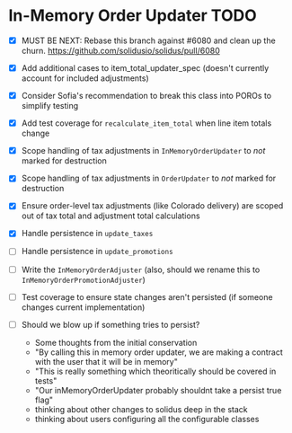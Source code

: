 In-Memory Order Updater TODO
===

- [x] MUST BE NEXT: Rebase this branch against #6080 and clean up the churn. https://github.com/solidusio/solidus/pull/6080

- [x] Add additional cases to item_total_updater_spec (doesn't currently account for included adjustments)
- [x] Consider Sofia's recommendation to break this class into POROs to simplify testing
- [x] Add test coverage for `recalculate_item_total` when line item totals change
- [x] Scope handling of tax adjustments in `InMemoryOrderUpdater` to *not* marked for destruction
- [x] Scope handling of tax adjustments in `OrderUpdater` to *not* marked for destruction
- [x] Ensure order-level tax adjustments (like Colorado delivery) are scoped out of tax total and adjustment total calculations
- [x] Handle persistence in `update_taxes`
- [ ] Handle persistence in `update_promotions`
- [ ] Write the `InMemoryOrderAdjuster` (also, should we rename this to `InMemoryOrderPromotionAdjuster`)

- [ ] Test coverage to ensure state changes aren't persisted (if someone changes current implementation)
- [ ] Should we blow up if something tries to persist?
  - Some thoughts from the initial conservation
   - "By calling this in memory order updater, we are making a contract with the user that it will be in memory"
   - "This is really something which theoritically should be covered in tests"
   - "Our inMemoryOrderUpdater probably shouldnt take a persist true flag"
   - thinking about other changes to solidus deep in the stack
   - thinking about users configuring all the configurable classes

